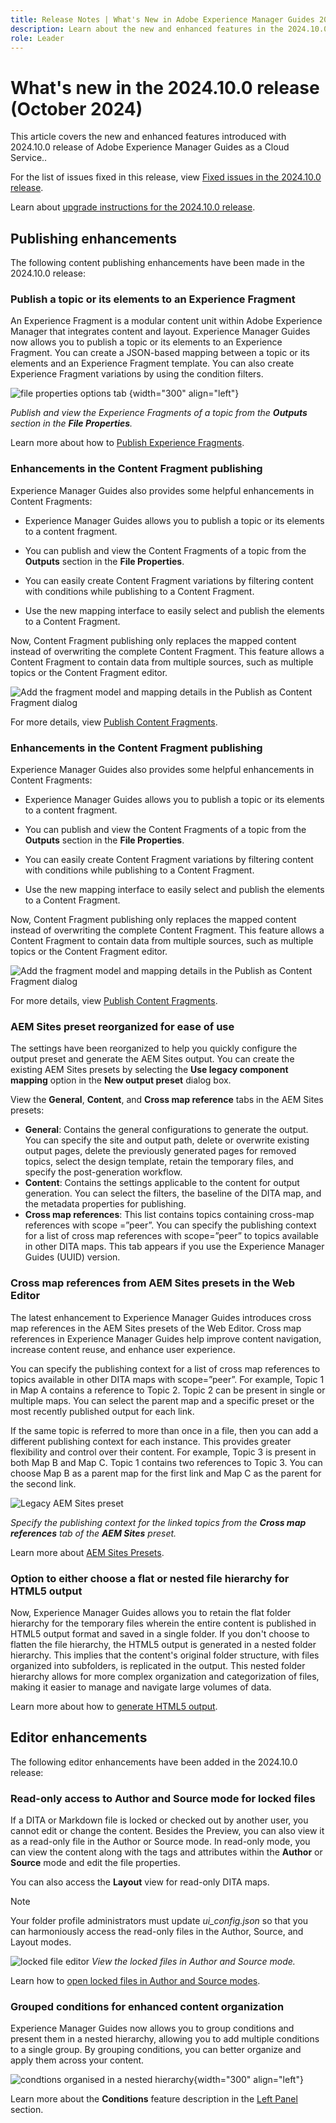 ```yaml
---
title: Release Notes | What's New in Adobe Experience Manager Guides 2024.10.0release
description: Learn about the new and enhanced features in the 2024.10.0 release of Adobe Experience Manager Guides
role: Leader
---
```

# What's new in the 2024.10.0 release (October 2024)

This article covers the new and enhanced features introduced with 2024.10.0 release of Adobe Experience Manager Guides as a Cloud Service..

For the list of issues fixed in this release, view [Fixed issues in the 2024.10.0 release](fixed-issues-2024-10-0.md).

Learn about [upgrade instructions for the 2024.10.0  release](../release-info/upgrade-instructions-2024-10-0.md).


## Publishing enhancements 

The following content publishing enhancements have been made in the 2024.10.0  release: 

### Publish a topic or its elements to an Experience Fragment

An Experience Fragment is a modular content unit within Adobe Experience Manager that integrates content and layout. Experience Manager Guides now allows you to publish a topic or its elements to an Experience Fragment. You can create a JSON-based mapping between a topic or its elements and an Experience Fragment template. You can also create Experience Fragment variations by using the condition filters. 

   ![file properties options tab](./assets/file-properties-outputs-4-6.png) {width="300" align="left"}

*Publish and view the Experience Fragments of a topic from the **Outputs** section in the **File Properties**.*



 Learn more about how to [Publish Experience Fragments](../user-guide/publish-experience-fragment.md). 



### Enhancements in the Content Fragment publishing

Experience Manager Guides also provides some helpful enhancements in Content Fragments: 

- Experience Manager Guides allows you to publish a topic or its elements to a content fragment.

 - You can publish and view the Content Fragments of a topic from the **Outputs** section in the **File Properties**.


 - You can easily create Content Fragment variations by filtering content with conditions while publishing to a Content Fragment. 

- Use the new mapping interface to easily select and publish the elements to a Content Fragment. 

Now, Content Fragment publishing only replaces the mapped content instead of overwriting the complete Content Fragment. This feature allows a Content Fragment to contain data from multiple sources, such as multiple topics or the Content Fragment editor.

   ![Add the fragment model and mapping details in the Publish as Content Fragment dialog](assets/content-fragment-mapping.png)

   For more details, view [Publish Content Fragments](../user-guide/publish-content-fragment.md). 


### Enhancements in the Content Fragment publishing

Experience Manager Guides also provides some helpful enhancements in Content Fragments: 

- Experience Manager Guides allows you to publish a topic or its elements to a content fragment.

 - You can publish and view the Content Fragments of a topic from the **Outputs** section in the **File Properties**.


 - You can easily create Content Fragment variations by filtering content with conditions while publishing to a Content Fragment. 

- Use the new mapping interface to easily select and publish the elements to a Content Fragment. 

Now, Content Fragment publishing only replaces the mapped content instead of overwriting the complete Content Fragment. This feature allows a Content Fragment to contain data from multiple sources, such as multiple topics or the Content Fragment editor.

   ![Add the fragment model and mapping details in the Publish as Content Fragment dialog](assets/content-fragment-mapping.png)

   For more details, view [Publish Content Fragments](../user-guide/publish-content-fragment.md). 

### AEM Sites preset reorganized for ease of use

The settings have been reorganized to help you quickly configure the output preset and generate the AEM Sites output. 
You can create the existing AEM Sites presets by selecting the **Use legacy component mapping** option in the **New output preset** dialog box.

View the **General**, **Content**, and **Cross map reference** tabs in the AEM Sites presets:
- **General**: Contains the general configurations to generate the output. You can specify the site and output path, delete or overwrite existing output pages, delete the previously generated pages for removed topics, select the design template, retain the temporary files, and specify the post-generation workflow.
- **Content**: Contains the settings applicable to the content for output generation. You can select the filters, the baseline of the DITA map, and the metadata properties for publishing. 
- **Cross map references**: This list contains topics containing cross-map references with scope =”peer”. You can specify the publishing context for a list of cross map references with scope=”peer” to topics available in other DITA maps. This tab appears if you use the Experience Manager Guides (UUID) version.



### Cross map references from AEM Sites presets in the Web Editor

The latest enhancement to Experience Manager Guides introduces cross map references in the AEM Sites presets of the Web Editor.
Cross map references in Experience Manager Guides help improve content navigation, increase content reuse, and enhance user experience.


  You can specify the publishing context for a list of cross map references to topics available in other DITA maps with scope=”peer”. For example, Topic 1 in Map A contains a reference to Topic 2. Topic 2 can be present in single or multiple maps.  You can select the parent map and a specific preset or the most recently published output for each link.  

If the same topic is referred to more than once in a file, then you can add a different publishing context for each instance. This provides greater flexibility and control over their content. For example, Topic 3 is present in both Map B and Map C. Topic 1 contains two references to Topic 3. You can choose Map B as a parent map for the first link and Map C as the parent for the second link.

 ![Legacy AEM Sites preset](assets/aem-sites-legacy.png) 
 
 *Specify the publishing context for the linked topics from the **Cross map references** tab of the **AEM Sites** preset.*

Learn more about [AEM Sites Presets](../user-guide/generate-output-aem-site.md).

### Option to either choose a flat or nested file hierarchy for HTML5 output

Now, Experience Manager Guides allows you to retain the flat folder hierarchy for the temporary files wherein the entire content is published in HTML5 output format and saved in a single folder.
If you don't choose to flatten the file hierarchy, the HTML5 output is generated in a nested folder hierarchy. This implies that the content's original folder structure, with files organized into subfolders, is replicated in the output. This nested folder hierarchy allows for more complex organization and categorization of files, making it easier to manage and navigate large volumes of data.


Learn more about how to [generate HTML5 output](../user-guide/generate-output-html5.md).


## Editor enhancements

The following editor enhancements have been added in the 2024.10.0 release:

### Read-only access to Author and Source mode for locked files

If a DITA or Markdown file is locked or checked out by another user, you cannot edit or change the content. Besides the Preview, you can also view it as a read-only file in the Author or Source mode. 
In read-only mode, you can view the content along with the tags and attributes within the **Author** or **Source** mode and edit the file properties.

You can also access the **Layout** view for read-only DITA maps. 
 >[!NOTE]
 >
 > Your folder profile administrators must update *ui_config.json* so that you can harmoniously access the read-only files in the Author, Source, and Layout modes.

![locked file editor](./assets/locked-file-editor.png)
*View the locked files in Author and Source mode.*


Learn how to [open locked files in Author and Source modes](../user-guide/web-editor-edit-topics.md#open-locked-files-in-author-and-source-modes).


### Grouped conditions for enhanced content organization

Experience Manager Guides now allows you to group conditions and present them in a nested hierarchy, allowing you to add multiple conditions to a single group. By grouping conditions, you can better organize and apply them across your content.

![condtions organised in a nested hierarchy](assets/conditions-nested-hierarchy.png){width="300" align="left"}

Learn more about the **Conditions** feature description in the [Left Panel](../user-guide/web-editor-features.md#id2051EA0M0HS) section.





